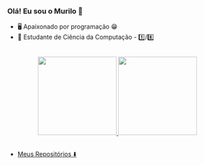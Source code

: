 ### Olá! Eu sou o Murilo 👋

- 🖥️ Apaixonado por programação  😁
- 🧠 Estudante de Ciência da Computação - 1️⃣/8️⃣
 
<br>
<div align="center">
  <a href="https://github.com/murilobarbosaa" >
  <img height="180em" src="https://github-readme-stats.vercel.app/api?username=murilobarbosaa&show_icons=true&count_private=true&theme=dark&include_all_commits=true"/>
  <img height="180em" src="https://github-readme-stats.vercel.app/api/top-langs/?username=murilobarbosaa&layout=compact&count_private=true&langs_count=7&theme=dark"/>
</div>
<br>
 
 - Meus Repositórios ⬇️
